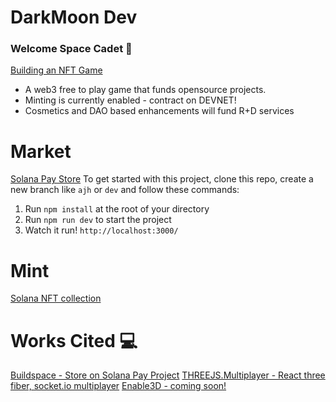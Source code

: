 # DarkMoon Dev
### **Welcome Space Cadet 👋**
[Building an NFT Game ](https://nft.darkmoon.dev/play)
- A web3 free to play game that funds opensource projects.
- Minting is currently enabled - contract on DEVNET!
- Cosmetics and DAO based enhancements will fund R+D services

# Market
[Solana Pay Store](https://buildspace.so/p/build-solana-pay-store)
To get started with this project, clone this repo, create a new branch like `ajh` or `dev` and follow these commands:

1. Run `npm install` at the root of your directory
2. Run `npm run dev` to start the project
3. Watch it run! `http://localhost:3000/`

# Mint
[Solana NFT collection](https://buildspace.so/p/ship-solana-nft-collection)


# Works Cited 💻
[Buildspace - Store on Solana Pay Project](https://buildspace.so/p/build-solana-pay-store/)
[THREEJS.Multiplayer - React three fiber, socket.io multiplayer](https://github.com/juniorxsound/R3F.Multiplayer)
[Enable3D - coming soon!]()